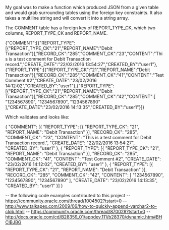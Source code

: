 My goal was to make a function which produced JSON from a given table and would grab surrounding tables using the foreign key constraints. It also takes a multiline string and will convert it into a string array. 

The COMMENT table has a foreign key of REPORT_TYPE_CK, which two columns, REPORT_TYPE_CK and REPORT_NAME.

{"COMMENT":[{"REPORT_TYPE":[{"REPORT_TYPE_CK":"21","REPORT_NAME":"Debit Transaction"}],"RECORD_CK":"285","COMMENT_CK":"23","CONTENT":"This is a test comment for Debit Transaction record.","CREATE_DATE":"22/02/2016 13:54:27","CREATED_BY":"user1"},{"REPORT_TYPE":[{"REPORT_TYPE_CK":"21","REPORT_NAME":"Debit Transaction"}],"RECORD_CK":"285","COMMENT_CK":"41","CONTENT":"Test Comment #2","CREATE_DATE":"23/02/2016 14:12:02","CREATED_BY":"user1"},{"REPORT_TYPE":[{"REPORT_TYPE_CK":"21","REPORT_NAME":"Debit Transaction"}],"RECORD_CK":"285","COMMENT_CK":"42","CONTENT":[ "1234567890", "1234567890", "1234567890" ],"CREATE_DATE":"23/02/2016 14:13:35","CREATED_BY":"user1"}]}

Which validates and looks like:

{
    "COMMENT": [{
        "REPORT_TYPE": [{
            "REPORT_TYPE_CK": "21",
            "REPORT_NAME": "Debit Transaction"
        }],
        "RECORD_CK": "285",
        "COMMENT_CK": "23",
        "CONTENT": "This is a test comment for Debit Transaction record.",
        "CREATE_DATE": "22/02/2016 13:54:27",
        "CREATED_BY": "user1"
    }, {
        "REPORT_TYPE": [{
            "REPORT_TYPE_CK": "21",
            "REPORT_NAME": "Debit Transaction"
        }],
        "RECORD_CK": "285",
        "COMMENT_CK": "41",
        "CONTENT": "Test Comment #2",
        "CREATE_DATE": "23/02/2016 14:12:02",
        "CREATED_BY": "user1"
    }, {
        "REPORT_TYPE": [{
            "REPORT_TYPE_CK": "21",
            "REPORT_NAME": "Debit Transaction"
        }],
        "RECORD_CK": "285",
        "COMMENT_CK": "42",
        "CONTENT": [ "1234567890", "1234567890", "1234567890" ],
        "CREATE_DATE": "23/02/2016 14:13:35",
        "CREATED_BY": "user1"
    }]
}



-- the following code examples contributed to this project
-- https://community.oracle.com/thread/1004502?tstart=0
-- http://www.talkapex.com/2009/06/how-to-quickly-append-varchar2-to-clob.html
-- https://community.oracle.com/thread/870028?tstart=0
-- http://docs.oracle.com/cd/B28359_01/appdev.111/b28370/dynamic.htm#BHCIBJBG
